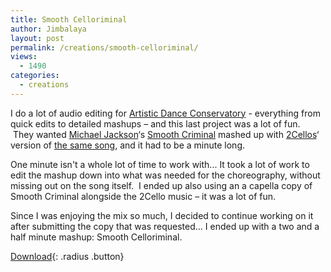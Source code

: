 ```yaml
---
title: Smooth Celloriminal
author: Jimbalaya
layout: post
permalink: /creations/smooth-celloriminal/
views:
  - 1490
categories:
  - creations
---
```


I do a lot of audio editing for [Artistic Dance Conservatory][2] - everything from quick edits to detailed mashups – and this last project was a lot of fun.  They wanted [Michael Jackson][3]‘s [Smooth Criminal][4] mashed up with [2Cellos][5]‘ version of [the same song][6], and it had to be a minute long.

 [2]: http://dancewithadc.com
 [3]: http://click.linksynergy.com/fs-bin/click?id=vwHUN9G4nyY&subid=&offerid=146261.1&type=10&tmpid=5573&RD_PARM1=http://itunes.apple.com/us/artist/michael-jackson/id32940 "Michael Jackson on iTunes"
 [4]: http://click.linksynergy.com/fs-bin/click?id=vwHUN9G4nyY&subid=&offerid=146261.1&type=10&tmpid=3909&RD_PARM1=http://itunes.apple.com/us/album/smooth-criminal/id200007806?i=200010197 "Michael Jackson's Smooth Criminal on iTunes"
 [5]: http://click.linksynergy.com/fs-bin/click?id=vwHUN9G4nyY&subid=&offerid=146261.1&type=10&tmpid=5573&RD_PARM1=http://itunes.apple.com/us/artist/2cellos-sulic-hauser/id431165069 "2Cellos"
 [6]: http://click.linksynergy.com/fs-bin/click?id=vwHUN9G4nyY&subid=&offerid=146261.1&type=10&tmpid=3909&RD_PARM1=http://itunes.apple.com/us/album/smooth-criminal/id440758854?i=440758918 "2Cellos' Smooth Criminal"

One minute isn't a whole lot of time to work with... It took a lot of work to edit the mashup down into what was needed for the choreography, without missing out on the song itself.  I ended up also using an a capella copy of Smooth Criminal alongside the 2Cello music – it was a lot of fun.

Since I was enjoying the mix so much, I decided to continue working on it after submitting the copy that was requested... I ended up with a two and a half minute mashup: Smooth Celloriminal.

<p><audio src='/audio/creations/Jimbalaya-Pieces_Of_The_Wholes-09-Smooth_Celloriminal.mp3' preload='auto' /></p>

[Download][8]{: .radius .button}

 [8]: /audio/creations/Jimbalaya-Pieces_Of_The_Wholes-09-Smooth_Celloriminal.mp3
